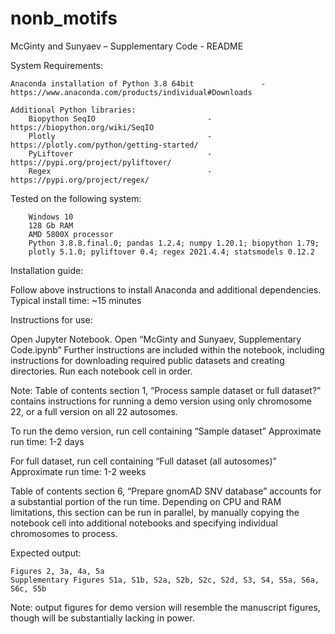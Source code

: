 # nonb_motifs

McGinty and Sunyaev – Supplementary Code -  README



System Requirements:

	Anaconda installation of Python 3.8 64bit   	    	- https://www.anaconda.com/products/individual#Downloads

	Additional Python libraries:
		Biopython SeqIO  	               		- https://biopython.org/wiki/SeqIO
		Plotly			                       	- https://plotly.com/python/getting-started/
		PyLiftover	  	                       	- https://pypi.org/project/pyliftover/
		Regex			                       	- https://pypi.org/project/regex/

Tested on the following system:

		Windows 10
		128 Gb RAM
		AMD 5800X processor
		Python 3.8.8.final.0; pandas 1.2.4; numpy 1.20.1; biopython 1.79;
		plotly 5.1.0; pyliftover 0.4; regex 2021.4.4; statsmodels 0.12.2


Installation guide:

Follow above instructions to install Anaconda and additional dependencies.
Typical install time: ~15 minutes


Instructions for use:

Open Jupyter Notebook.
Open “McGinty and Sunyaev, Supplementary Code.ipynb”
Further instructions are included within the notebook, including instructions for downloading required public datasets and creating directories.
Run each notebook cell in order.

Note: Table of contents section 1,  “Process sample dataset or full dataset?” contains instructions for running a demo version using only chromosome 22, or a full version on all 22 autosomes.

To run the demo version, run cell containing “Sample dataset”
Approximate run time: 1-2 days

For full dataset, run cell containing “Full dataset (all autosomes)”
Approximate run time: 1-2 weeks

Table of contents section 6, “Prepare gnomAD SNV database” accounts for a substantial portion of the run time. Depending on CPU and RAM limitations, this section can be run in parallel, by manually copying the notebook cell into additional notebooks and specifying individual chromosomes to process.


Expected output:

	Figures 2, 3a, 4a, 5a
	Supplementary Figures S1a, S1b, S2a, S2b, S2c, S2d, S3, S4, S5a, S6a, S6c, S5b

Note: output figures for demo version will resemble the manuscript figures, though will be substantially lacking in power.

